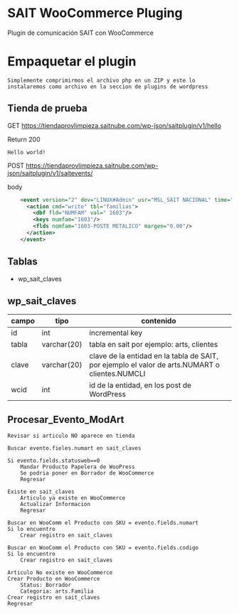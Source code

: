 # SAIT WooCommerce Pluging
Plugin de comunicación SAIT con WooCommerce

# Empaquetar el plugin

```
Simplemente comprimirmos el archivo php en un ZIP y este lo instalaremos como archivo en la seccion de plugins de wordpress

```

## Tienda de prueba

GET
https://tiendaprovlimpieza.saitnube.com/wp-json/saitplugin/v1/hello

Return 200
```
Hello world!
```

POST
https://tiendaprovlimpieza.saitnube.com/wp-json/saitplugin/v1/saitevents/

body
```xml
    <event version="2" dev="LINUX#Admin" usr="MSL_SAIT NACIONAL" time="20230823162613" loc="1" ref="1603" type="MODFAMILIA" src="sait">
      <action cmd="write" tbl="familias">
        <dbf fld="NUMFAM" val=" 1603"/>
        <keys numfam="1603"/>
        <flds nomfam="1603-POSTE METALICO" margen="0.00"/>
      </action>
    </event>
```

Tablas
---
- wp_sait_claves

wp_sait_claves
---

| campo |     tipo    |                                           contenido                                            |
|-------|-------------|------------------------------------------------------------------------------------------------|
| id    | int         | incremental key                                                                                |
| tabla | varchar(20) | tabla en sait por ejemplo: arts, clientes                                                      |
| clave | varchar(20) | clave de la entidad en la tabla de SAIT, por ejemplo el valor de arts.NUMART o clientes.NUMCLI |
| wcid  | int         | id de la entidad, en los post de WordPress                                                     |



Procesar_Evento_ModArt
---
```
Revisar si articulo NO aparece en tienda

Buscar evento.fieles.numart en sait_claves

Si evento.fields.statusweb==0
	Mandar Producto Papelera de WooPress
	Se podria poner en Borrador de WooCommerce
	Regresar

Existe en sait_claves
	Articulo ya existe en WooCommerce
	Actualizar Informacion
	Regresar

Buscar en WooComm el Producto con SKU = evento.fields.numart
Si lo encuentro
	Crear registro en sait_claves

Buscar en WooComm el Producto con SKU = evento.fields.codigo
Si lo encuentro
	Crear registro en sait_claves

Articulo No existe en WooCommerce
Crear Producto en WooCommerce 
	Status: Borrador
	Categoria: arts.Familia
Crear registro en sait_claves
Regresar
```

